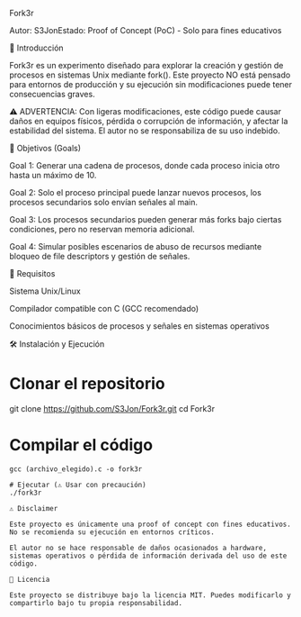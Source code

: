 Fork3r

Autor: S3JonEstado: Proof of Concept (PoC) - Solo para fines educativos

🚀 Introducción

Fork3r es un experimento diseñado para explorar la creación y gestión de procesos en sistemas Unix mediante fork(). Este proyecto NO está pensado para entornos de producción y su ejecución sin modificaciones puede tener consecuencias graves.

⚠ ADVERTENCIA: Con ligeras modificaciones, este código puede causar daños en equipos físicos, pérdida o corrupción de información, y afectar la estabilidad del sistema. El autor no se responsabiliza de su uso indebido.

🎯 Objetivos (Goals)

Goal 1: Generar una cadena de procesos, donde cada proceso inicia otro hasta un máximo de 10.

Goal 2: Solo el proceso principal puede lanzar nuevos procesos, los procesos secundarios solo envían señales al main.

Goal 3: Los procesos secundarios pueden generar más forks bajo ciertas condiciones, pero no reservan memoria adicional.

Goal 4: Simular posibles escenarios de abuso de recursos mediante bloqueo de file descriptors y gestión de señales.

🔧 Requisitos

Sistema Unix/Linux

Compilador compatible con C (GCC recomendado)

Conocimientos básicos de procesos y señales en sistemas operativos

🛠 Instalación y Ejecución

# Clonar el repositorio
git clone https://github.com/S3Jon/Fork3r.git
cd Fork3r

# Compilar el código
```
gcc (archivo_elegido).c -o fork3r

# Ejecutar (⚠ Usar con precaución)
./fork3r

⚠ Disclaimer

Este proyecto es únicamente una proof of concept con fines educativos. No se recomienda su ejecución en entornos críticos.

El autor no se hace responsable de daños ocasionados a hardware, sistemas operativos o pérdida de información derivada del uso de este código.

📜 Licencia

Este proyecto se distribuye bajo la licencia MIT. Puedes modificarlo y compartirlo bajo tu propia responsabilidad.

